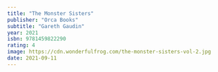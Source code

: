 ```yaml
---
title: "The Monster Sisters"
publisher: "Orca Books"
subtitle: "Gareth Gaudin"
year: 2021
isbn: 9781459822290
rating: 4
image: https://cdn.wonderfulfrog.com/the-monster-sisters-vol-2.jpg
date: 2021-09-11
---
```

